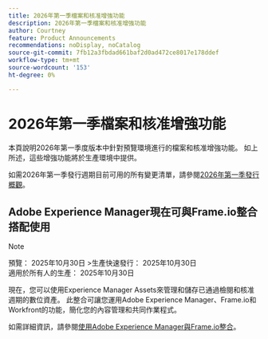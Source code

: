 ```yaml
---
title: 2026年第一季檔案和核准增強功能
description: 2026年第一季檔案和核准增強功能
author: Courtney
feature: Product Announcements
recommendations: noDisplay, noCatalog
source-git-commit: 7fb12a3fbdad661baf2d0ad472ce8017e178ddef
workflow-type: tm+mt
source-wordcount: '153'
ht-degree: 0%

---
```


# 2026年第一季檔案和核准增強功能

本頁說明2026年第一季度版本中針對預覽環境進行的檔案和核准增強功能。 如上所述，這些增強功能將於生產環境中提供。

如需2026年第一季發行週期目前可用的所有變更清單，請參閱[2026年第一季發行概觀](/help/quicksilver/product-announcements/product-releases/26-q1-release-activity/26-q1-release-overview.md)。


## Adobe Experience Manager現在可與Frame.io整合搭配使用

>[!NOTE]
>
>預覽： 2025年10月30日
>&#x200B;>生產快速發行： 2025年10月30日\
>適用於所有人的生產： 2025年10月30日

現在，您可以使用Experience Manager Assets&#x200B;來管理和儲存已通過檢閱和核准週期的數位資產。 此整合可讓您運用Adobe Experience Manager、Frame.io和Workfront的功能，簡化您的內容管理和共同作業程式。

如需詳細資訊，請參閱[使用Adobe Experience Manager與Frame.io整合](/help/quicksilver/review-and-approve-work/native-integrations/frame-io/use-aem-with-frame.md)。

